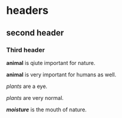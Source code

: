# headers

## second header

### Third header

**animal** is qiute important for nature.

__animal__ is very important for humans as well.

*plants* are a eye.

_plants_ are very normal.

***moisture*** is the mouth of nature.


